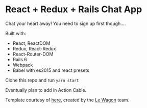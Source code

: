 
# React + Redux + Rails Chat App

Chat your heart away! You need to sign up first though....

 Built with:

- React, ReactDOM
- Redux, React-Redux
- React-Router-DOM
- Rails 6
- Webpack
- Babel with es2015 and react presets

Clone this repo and run ```yarn start```

Eventually plan to add in Action Cable.

Template courtesy of [here](https://github.com/lewagon/rails-templates), created by the [Le Wagon](https://www.lewagon.com) team.

